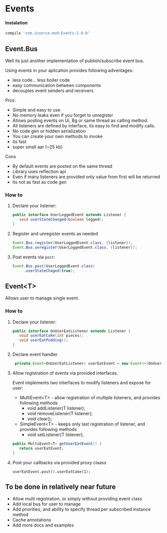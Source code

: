 # Events

#### Instalation
```gradle
compile 'com.inverce.mod:Events:1.0.0'
```



## Event.Bus

Well its just another implementation of publish/subscribe event bus. 

Using events in your aplication provides following adventages:
 * less code... less boiler code
 * easy communication between components
 * decouples event senders and receivers

Pros:
 * Simple and easy to use
 * No memory leaks even if you forget to unregister
 * Allows posting events on Ui, Bg or same thread as calling method.
 * All listeners are defined by interface, its easy to find and modify calls.
 * No code gen or hidden serialization
 * You can create your own methods to invoke
 * its fast
 * super small aar (~25 kb)
 
Cons
 * By default events are posted on the same thread
 * Library uses reflection api
 * Even if many listeners are provided only value from first will be returned
 * its not as fast as code gen
 
### How to
1. Declare your listener:

    ```java
    public interface UserLoggedEvent extends Listener {
       void userStateChanged(boolean logged);
    }
   ```
   
2. Register and unregister events as needed
    ```java
    Event.Bus.register(UserLoggedEvent.class, {listener});
    Event.Bus.unregister(UserLoggedEvent.class, {listener});
    ```
  
3. Post events via `post`:

    ```java
    Event.Bus.post(UserLoggedEvent.class)
         .userStateChaged(true);
    ```

## Event\<T\>

Allows user to manage single event.

### How to

1. Declare your listener:

    ```java
    public interface OnUserEatListener extends Listener {
       void userEatCake(int pieces);
       void userEatPudding();
    }
   ```

2. Declare event handler

   ```java
    private Event<OnUserEatListener> userEatEvent = new Event<>(OnUserEatListener.class);
   ```

3. Allow registration of events via provided interfaces.
  
   Event implements two interfaces to modify listeners and expose for user:

   * MultiEvent\<T\> - allow registration of multiple listeners, and provides following methods
      * void addListener(T listener);
      * void removeListener(T listener);
      * void clear();
   * SimpleEvent\<T\> - keeps only last registration of listener, and provides following methods
      * void setListener(T listener);
   

   ```java
   public MultiEvent<T> getUserEatEvent() {
      return userEatEvent;
   }
   ```

3. Post your callbacks via provided proxy claass

    ```
    userEatEvent.post().userEatCake(1);
    ```
    
    
## To be done in relatively near future

* Allow multi registration, or simply without providing event class
* Add local bus for user to manage
* Add priorities, and ability to specify thread per subscribed instance method
* Cache annotations
* Add more docs and examples
